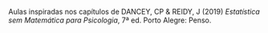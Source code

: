 Aulas inspiradas nos capítulos de DANCEY, CP & REIDY, J (2019) _Estatística sem Matemática para Psicologia_, 7ª ed. Porto Alegre: Penso.
